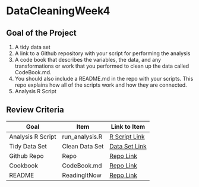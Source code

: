 # DataCleaningWeek4
## Goal of the Project
1. A tidy data set </BR>
2. A link to a Github repository with your script for performing the analysis
3. A code book that describes the variables, the data, and any transformations or work that you performed to clean up the data called CodeBook.md. 
4. You should also include a README.md in the repo with your scripts. This repo explains how all of the scripts work and how they are connected.
5. Analysis R Script

## Review Criteria

Goal | Item | Link to Item
--- | --- | ---
Analysis R Script |  run_analysis.R |  [R Script Link](https://github.com/KuldeepKGupta/DataCleaningWeek4/blob/master/Run_Analysis.R "Run_Analysis.R")
Tidy Data Set |  Clean Data Set |  [Data Set Link](https://github.com/KuldeepKGupta/DataCleaningWeek4/blob/master/tidyData.txt "tidyData.txt")
Github Repo | Repo |  [Repo Link](https://github.com/KuldeepKGupta/DataCleaningWeek4 "Click to go to Repo")
Cookbook | CodeBook.md |  [Repo Link](https://github.com/KuldeepKGupta/DataCleaningWeek4/blob/master/CodeBook.md "CodeBook.md")
README | ReadingItNow |  [Repo Link](https://github.com/KuldeepKGupta/DataCleaningWeek4/blob/master/README.md "README.md")
